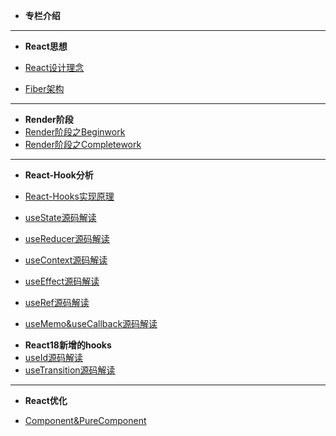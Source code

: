

<!-- docs/_sidebar.md -->

* **专栏介绍**

------

- **React思想**

- [React设计理念](React全家桶/React源码解读/思想/React设计理念.md)
- [Fiber架构](React全家桶/React源码解读/思想/Fiber架构.md)

------

- **Render阶段**
- [Render阶段之Beginwork](React全家桶/React源码解读/Render阶段/Render之Beginwork.md)
- [Render阶段之Completework](React全家桶/React源码解读/Render阶段/Render之Completework.md)

------

- **React-Hook分析**

- [React-Hooks实现原理](React全家桶/React源码解读/React-Hooks实现原理.md)
- [useState源码解读](React全家桶/React源码解读/React源码之useState.md)
- [useReducer源码解读](React全家桶/React源码解读/React源码之useReducer.md)
- [useContext源码解读](React全家桶/React源码解读/React源码之useContext.md)
- [useEffect源码解读](React全家桶/React源码解读/React源码之useEffect.md)
- [useRef源码解读](React全家桶/React源码解读/React源码之useRef.md)
- [useMemo&useCallback源码解读](React全家桶/React源码解读/React源码之useMemo&useCallback.md)

* **React18新增的hooks**
* [useId源码解读](React全家桶/React源码解读/React源码之useId.md)
* [useTransition源码解读](React全家桶/React源码解读/React源码之useTransition.md)

------

- **React优化**

- [Component&PureComponent](React全家桶/React源码解读/React优化/React源码之Component&PureComponent.md)
